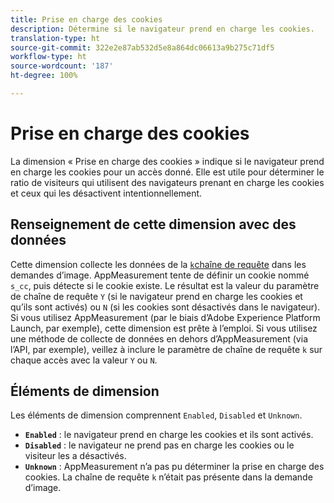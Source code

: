 ```yaml
---
title: Prise en charge des cookies
description: Détermine si le navigateur prend en charge les cookies.
translation-type: ht
source-git-commit: 322e2e87ab532d5e8a864dc06613a9b275c71df5
workflow-type: ht
source-wordcount: '187'
ht-degree: 100%

---
```



# Prise en charge des cookies

La dimension « Prise en charge des cookies » indique si le navigateur prend en charge les cookies pour un accès donné. Elle est utile pour déterminer le ratio de visiteurs qui utilisent des navigateurs prenant en charge les cookies et ceux qui les désactivent intentionnellement.

## Renseignement de cette dimension avec des données

Cette dimension collecte les données de la [`k`chaîne de requête](/help/implement/validate/query-parameters.md) dans les demandes d’image. AppMeasurement tente de définir un cookie nommé `s_cc`, puis détecte si le cookie existe. Le résultat est la valeur du paramètre de chaîne de requête `Y` (si le navigateur prend en charge les cookies et qu’ils sont activés) ou `N` (si les cookies sont désactivés dans le navigateur). Si vous utilisez AppMeasurement (par le biais d’Adobe Experience Platform Launch, par exemple), cette dimension est prête à l’emploi. Si vous utilisez une méthode de collecte de données en dehors d’AppMeasurement (via l’API, par exemple), veillez à inclure le paramètre de chaîne de requête `k` sur chaque accès avec la valeur `Y` ou `N`.

## Éléments de dimension

Les éléments de dimension comprennent `Enabled`, `Disabled` et `Unknown`.

* **`Enabled`** : le navigateur prend en charge les cookies et ils sont activés.
* **`Disabled`** : le navigateur ne prend pas en charge les cookies ou le visiteur les a désactivés.
* **`Unknown`** : AppMeasurement n’a pas pu déterminer la prise en charge des cookies. La chaîne de requête `k` n’était pas présente dans la demande d’image.
